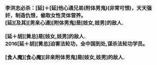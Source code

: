 <h3>
<br>李洪志必杀：[延]＋[延]他心通兄弟(附体男鬼)(非常可恨)，天天强奸，制造仇恨，偷取女性灵体营养。
<br>[延][及其][男亲心通][附体男鬼]是[妓女,妓男]的敌人.
<br>
<br>[延＋胡][黄总]是[妓女,妓男]的敌人.
<br>2016[延＋胡][黄总]迫害法轮功，全中国到处,谋杀法轮功学员。
<br>
<br>[食人魔][食心魔][非亲附体男鬼]是[妓女,妓男]的敌人.
</h3>
